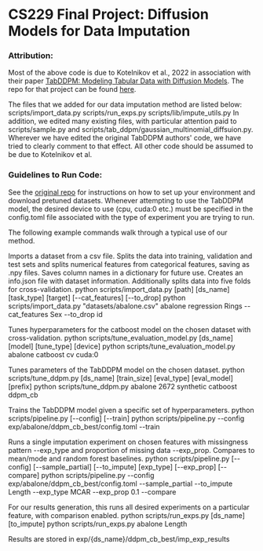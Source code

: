 # CS229 Final Project: Diffusion Models for Data Imputation

### Attribution:
Most of the above code is due to Kotelnikov et al., 2022 in association with their paper [TabDDPM: Modeling Tabular Data with Diffusion Models](https://arxiv.org/pdf/2209.15421.pdf). The repo for that project can be found [here](https://github.com/rotot0/tab-ddpm).

The files that we added for our data imputation method are listed below:
scripts/import_data.py
scripts/run_exps.py
scripts/lib/impute_utils.py
In addition, we edited many existing files, with particular attention paid to scripts/sample.py and scripts/tab_ddpm/gaussian_multinomial_diffsuion.py. 
Wherever we have edited the original TabDDPM authors' code, we have tried to clearly comment to that effect. All other code should be assumed to be due to Kotelnikov et al.


### Guidelines to Run Code:
See the [original repo](https://github.com/rotot0/tab-ddpm) for instructions on how to set up your environment and download pretuned datasets. Whenever attempting to use the TabDDPM model, the desired device to use (cpu, cuda:0 etc.) must be specified in the config.toml file associated with the type of experiment you are trying to run.

The following example commands walk through a typical use of our method.

Imports a dataset from a csv file. Splits the data into training, validation and test sets and splits numerical features from categorical features, saving as .npy files. Saves column names in a dictionary for future use. Creates an info.json file with dataset information. Additionally splits data into five folds for cross-validation. 
  python scripts/import_data.py [path] [ds_name] [task_type] [target] [--cat_features] [--to_drop]
  python scripts/import_data.py "datasets/abalone.csv" abalone regression Rings --cat_features Sex --to_drop id

Tunes hyperparameters for the catboost model on the chosen dataset with cross-validation.
  python scripts/tune_evaluation_model.py [ds_name] [model] [tune_type] [device]
  python scripts/tune_evaluation_model.py abalone catboost cv cuda:0

Tunes parameters of the TabDDPM model on the chosen dataset.
  python scripts/tune_ddpm.py [ds_name] [train_size] [eval_type] [eval_model] [prefix]
  python scripts/tune_ddpm.py abalone 2672 synthetic catboost ddpm_cb
  
Trains the TabDDPM model given a specific set of hyperparameters.
  python scripts/pipeline.py [--config] [--train]
  python scripts/pipeline.py --config exp/abalone/ddpm_cb_best/config.toml --train
 
Runs a single imputation experiment on chosen features with missingness pattern --exp_type and proportion of missing data --exp_prop. Compares to mean/mode and random forest baselines.
  python scripts/pipeline.py [--config] [--sample_partial] [--to_impute] [exp_type] [--exp_prop] [--compare]
  python scripts/pipeline.py --config exp/abalone/ddpm_cb_best/config.toml --sample_partial --to_impute Length --exp_type MCAR --exp_prop 0.1 --compare

For our results generation, this runs all desired experiments on a particular feature, with comparison enabled.
  python scripts/run_exps.py [ds_name] [to_impute]
  python scripts/run_exps.py abalone Length

Results are stored in exp/{ds_name}/ddpm_cb_best/imp_exp_results
